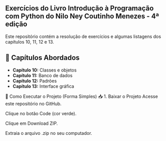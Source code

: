 ## Exercícios do Livro Introdução à Programação com Python do Nilo Ney Coutinho Menezes - 4ª edição

Este repositório contém a resolução de exercícios e algumas listagens dos capítulos 10, 11, 12 e 13.

## 📌 Capítulos Abordados

- **Capítulo 10:** Classes e objetos
- **Capítulo 11:** Banco de dados
- **Capítulo 12:** Padrões
- **Capítulo 13:** Interface gráfica
 
🚀 Como Executar o Projeto (Forma Simples)
📥 1. Baixar o Projeto
Acesse este repositório no GitHub.

Clique no botão Code (cor verde).

Clique em Download ZIP.

Extraia o arquivo .zip no seu computador.
